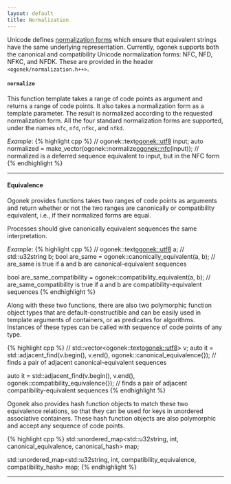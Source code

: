 ```yaml
---
layout: default
title: Normalization
---
```


Unicode defines [normalization forms][UAX15] which ensure that equivalent
strings have the same underlying representation. Currently, ogonek supports both the 
canonical and compatibility Unicode normalization forms: NFC, NFD, NFKC, and
NFDK. These are provided in the header `<ogonek/normalization.h++>`.

#### `normalize`

This function template takes a range of code points as argument and returns a range of
code points. It also takes a normalization form as a template parameter. The
result is normalized according to the requested normalization form. All the four
standard normalization forms are supported, under the names `nfc`, `nfd`,
`nfkc`, and `nfkd`.

*Example*:
{% highlight cpp %}
// ogonek::text<ogonek::utf8> input;
auto normalized = make_vector(ogonek::normalize<ogonek::nfc>(input));
// normalized is a deferred sequence equivalent to input, but in the NFC form
{% endhighlight %}

---

#### Equivalence

Ogonek provides functions takes two ranges of code points as arguments and
return whether or not the two ranges are canonically or compatibility
equivalent, i.e., if their normalized forms are equal.

Processes should give canonically equivalent sequences the same interpretation.

*Example*:
{% highlight cpp %}
// ogonek::text<ogonek::utf8> a;
// std::u32string b;
bool are_same = ogonek::canonically_equivalent(a, b);
// are_same is true if a and b are canonical-equivalent sequences

bool are_same_compatibility = ogonek::compatibility_equivalent(a, b);
// are_same_compatibility is true if a and b are compatibility-equivalent sequences
{% endhighlight %}

Along with these two functions, there are also two polymorphic function object
types that are default-constructible and can be easily used in template
arguments of containers, or as predicates for algorithms. Instances of
these types can be called with sequence of code points of any type.

{% highlight cpp %}
// std::vector<ogonek::text<ogonek::utf8>> v;
auto it = std::adjacent_find(v.begin(), v.end(), ogonek::canonical_equivalence{});
// finds a pair of adjacent canonical-equivalent sequences

auto it = std::adjacent_find(v.begin(), v.end(), ogonek::compatibility_equivalence{});
// finds a pair of adjacent compatibility-equivalent sequences
{% endhighlight %}

Ogonek also provides hash function objects to match these two equivalence
relations, so that they can be used for keys in unordered associative
containers. These hash function objects are also polymorphic and accept any
sequence of code points.

{% highlight cpp %}
std::unordered_map<std::u32string, int, canonical_equivalence, canonical_hash> map;

std::unordered_map<std::u32string, int, compatibility_equivalence, compatibility_hash> map;
{% endhighlight %}

---

 [UAX15]: http://www.unicode.org/reports/tr15/

